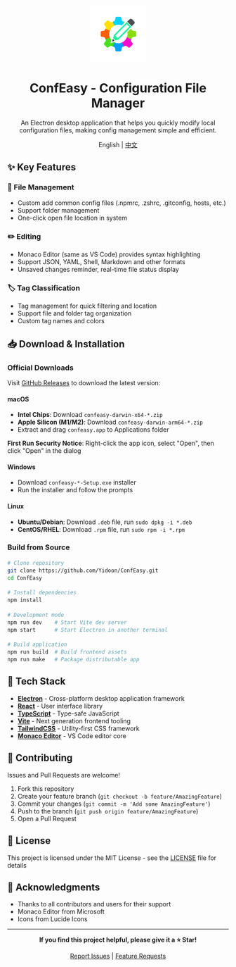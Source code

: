 <div align="center">
  <img src="public/logo.png" alt="ConfEasy Logo" width="128" height="128">
  
# ConfEasy - Configuration File Manager

An Electron desktop application that helps you quickly modify local configuration files, making config management simple and efficient.

English | [中文](./README.md)

</div>

## ✨ Key Features

### 📁 File Management

- Custom add common config files (.npmrc, .zshrc, .gitconfig, hosts, etc.)
- Support folder management
- One-click open file location in system

### ✏️ Editing

- Monaco Editor (same as VS Code) provides syntax highlighting
- Support JSON, YAML, Shell, Markdown and other formats
- Unsaved changes reminder, real-time file status display

### 🏷️ Tag Classification

- Tag management for quick filtering and location
- Support file and folder tag organization
- Custom tag names and colors

## 📥 Download & Installation

### Official Downloads

Visit [GitHub Releases](https://github.com/Yidoon/ConfEasy/releases) to download the latest version:

#### macOS

- **Intel Chips**: Download `confeasy-darwin-x64-*.zip`
- **Apple Silicon (M1/M2)**: Download `confeasy-darwin-arm64-*.zip`
- Extract and drag `confeasy.app` to Applications folder

**First Run Security Notice**: Right-click the app icon, select "Open", then click "Open" in the dialog

#### Windows

- Download `confeasy-*-Setup.exe` installer
- Run the installer and follow the prompts

#### Linux

- **Ubuntu/Debian**: Download `.deb` file, run `sudo dpkg -i *.deb`
- **CentOS/RHEL**: Download `.rpm` file, run `sudo rpm -i *.rpm`

### Build from Source

```bash
# Clone repository
git clone https://github.com/Yidoon/ConfEasy.git
cd ConfEasy

# Install dependencies
npm install

# Development mode
npm run dev    # Start Vite dev server
npm start      # Start Electron in another terminal

# Build application
npm run build  # Build frontend assets
npm run make   # Package distributable app
```

## 🚀 Tech Stack

- **[Electron](https://www.electronjs.org/)** - Cross-platform desktop application framework
- **[React](https://react.dev/)** - User interface library
- **[TypeScript](https://www.typescriptlang.org/)** - Type-safe JavaScript
- **[Vite](https://vitejs.dev/)** - Next generation frontend tooling
- **[TailwindCSS](https://tailwindcss.com/)** - Utility-first CSS framework
- **[Monaco Editor](https://microsoft.github.io/monaco-editor/)** - VS Code editor core

## 🤝 Contributing

Issues and Pull Requests are welcome!

1. Fork this repository
2. Create your feature branch (`git checkout -b feature/AmazingFeature`)
3. Commit your changes (`git commit -m 'Add some AmazingFeature'`)
4. Push to the branch (`git push origin feature/AmazingFeature`)
5. Open a Pull Request

## 📝 License

This project is licensed under the MIT License - see the [LICENSE](LICENSE) file for details

## 🙏 Acknowledgments

- Thanks to all contributors and users for their support
- Monaco Editor from Microsoft
- Icons from Lucide Icons

---

<div align="center">
  
**If you find this project helpful, please give it a ⭐ Star!**

[Report Issues](https://github.com/Yidoon/ConfEasy/issues) | [Feature Requests](https://github.com/Yidoon/ConfEasy/issues/new)

</div>